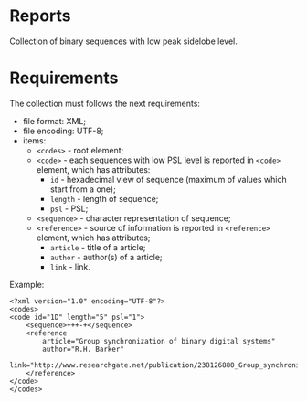 Reports
=======
Collection of binary sequences with low peak sidelobe level.



Requirements
============
The collection must follows the next requirements:
- file format:     XML;
- file encoding:   UTF-8;
- items:
    - ```<codes>```       - root element;
    - ```<code>```        - each sequences with low PSL level is reported in ```<code>``` element, which has attributes:
        - ```id```        - hexadecimal view of sequence (maximum of values which start from a one);
        - ```length```    - length of sequence;
        - ```psl```       - PSL;
    - ```<sequence>```    - character representation of sequence;
    - ```<reference>```   - source of information is reported in ```<reference>``` element, which has attributes;
        - ```article```   - title of a article;
        - ```author```    - author(s) of a article;
        - ```link```      - link.

Example:
```
<?xml version="1.0" encoding="UTF-8"?>
<codes>
<code id="1D" length="5" psl="1">
    <sequence>+++-+</sequence>
    <reference
        article="Group synchronization of binary digital systems"
        author="R.H. Barker"
        link="http://www.researchgate.net/publication/238126880_Group_synchronization_of_binary_digital_systems">
    </reference>
</code>
</codes>
```
